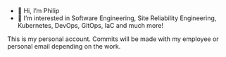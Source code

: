 - 👋 Hi, I’m Philip
- 👀 I’m interested in Software Engineering, Site Reliability Engineering, Kubernetes, DevOps, GitOps, IaC and much more!

This is my personal account. Commits will be made with my employee or personal email depending on the work.

<!---
flurreN/flurreN is a ✨ special ✨ repository because its `README.md` (this file) appears on your GitHub profile.
You can click the Preview link to take a look at your changes.
--->
